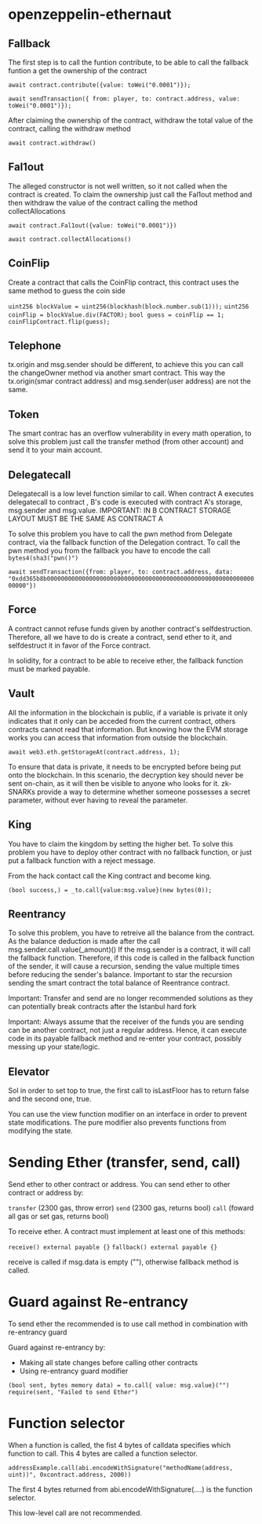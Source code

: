 # openzeppelin-ethernaut


## Fallback

The first step is to call the funtion contribute, to be able to call the fallback funtion a get the ownership of the contract 

`await contract.contribute({value: toWei("0.0001")});`

`await sendTransaction({ from: player, to: contract.address, value: toWei("0.0001")});`

After claiming the ownership of the contract, withdraw the total value of the contract, calling the withdraw method

`await contract.withdraw()`

## Fal1out

The alleged constructor is not well written, so it not called when the contract is created. To claim the ownership just call the Fal1out method and then withdraw the value of the contract calling the method collectAllocations

`await contract.Fal1out({value: toWei("0.0001")})`

`await contract.collectAllocations()`

## CoinFlip

Create a contract that calls the CoinFlip contract, this contract uses the same method to guess the coin side

`uint256 blockValue = uint256(blockhash(block.number.sub(1)));`
`uint256 coinFlip = blockValue.div(FACTOR);`
`bool guess = coinFlip == 1;`
`coinFlipContract.flip(guess);`

## Telephone

tx.origin and msg.sender should be different, to achieve this you can call the changeOwner method via another smart contract. This way the tx.origin(smar contract address) and msg.sender(user address) are not the same.

## Token

The smart contrac has an overflow vulnerability in every math operation, to solve this problem just call the transfer method (from other account) and send it to your main account.

## Delegatecall

Delegatecall is a low level function similar to call. When contract A executes delegatecall to contract , B's code is executed with contract A's storage, msg.sender and msg.value. IMPORTANT: IN B CONTRACT STORAGE LAYOUT MUST BE THE SAME AS CONTRACT A

To solve this problem you have to call the pwn method from Delegate contract, via the fallback function of the Delegation contract. To call the pwn method you from the fallback you have to encode the call `bytes4(sha3("pwn()")`

`await sendTransaction({from: player, to: contract.address, data: "0xdd365b8b0000000000000000000000000000000000000000000000000000000000000000"})`

## Force

A contract cannot refuse funds given by another contract's selfdestruction. Therefore, all we have to do is create a contract, send ether to it, and selfdestruct it in favor of the Force contract.

In solidity, for a contract to be able to receive ether, the fallback function must be marked payable.

## Vault

All the information in the blockchain is public, if a variable is private it only indicates that it only can be acceded from the current contract, others contracts cannot read that information. But knowing how the EVM storage works you can access that information from outside the blockchain.

`await web3.eth.getStorageAt(contract.address, 1);`

To ensure that data is private, it needs to be encrypted before being put onto the blockchain. In this scenario, the decryption key should never be sent on-chain, as it will then be visible to anyone who looks for it. zk-SNARKs provide a way to determine whether someone possesses a secret parameter, without ever having to reveal the parameter.

## King

You have to claim the kingdom by setting the higher bet. To solve this problem you have to deploy other contract with no fallback function, or just put a fallback function with a reject message.

From the hack contact call the King contract and become king.
 
`(bool success,) = _to.call{value:msg.value}(new bytes(0));`

## Reentrancy

To solve this problem, you have to retreive all the balance from the contract. 
As the balance deduction is made after the call msg.sender.call.value(_amount)() If the msg.sender is a contract, it will call the fallback function.
Therefore, if this code is called in the fallback function of the sender, it will cause a recursion, sending the value multiple times before reducing the sender's balance.
Important to star the recursion sending the smart contract the total balance of Reentrance contract.

Important: Transfer and send are no longer recommended solutions as they can potentially break contracts after the Istanbul hard fork

Important: Always assume that the receiver of the funds you are sending can be another contract, not just a regular address. Hence, it can execute code in its payable fallback method and re-enter your contract, possibly messing up your state/logic.

## Elevator

Sol in order to set top to true, the first call to isLastFloor has to return false and the second one, true.

You can use the view function modifier on an interface in order to prevent state modifications. The pure modifier also prevents functions
from modifying the state.

# Sending Ether (transfer, send, call)

Send ether to other contract or address. You can send ether to other contract or address by:

`transfer` (2300 gas, throw error)
`send` (2300 gas, returns bool)
`call` (foward all gas or set gas, returns bool)

To receive ether. A contract must implement at least one of this methods:

`receive() external payable {}`
`fallback() external payable {}`

receive is called if msg.data is empty (""), otherwise fallback method is called.

# Guard against Re-entrancy

To send ether the recommended is to use call method in combination with re-entrancy guard

Guard against re-entrancy by:

- Making all state changes before calling other contracts
- Using re-entrancy guard modifier

`(bool sent, bytes memory data) = to.call{ value: msg.value}("")`
`require(sent, "Failed to send Ether")`

# Function selector

When a function is called, the fist 4 bytes of calldata specifies which function to call. This 4 bytes are called a function selector.

`addressExample.call(abi.encodeWithSignature("methodName(address, uint))", 0xcontract.address, 2000))`

The first 4 bytes returned from abi.encodeWithSignature(....) is the function selector.

This low-level call are not recommended.
